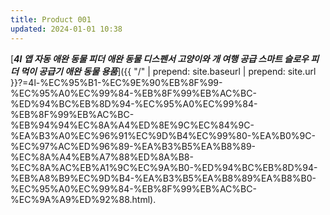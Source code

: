 ```yaml
---
title: Product 001
updated: 2024-01-01 10:38
---
```


[**_4l 앱 자동 애완 동물 피더 애완 동물 디스펜서 고양이와 개 여행 공급 스마트 슬로우 피더 먹이 공급기 애완 동물 용품_**]({{ "/" | prepend: site.baseurl | prepend: site.url }}?=4l-%EC%95%B1-%EC%9E%90%EB%8F%99-%EC%95%A0%EC%99%84-%EB%8F%99%EB%AC%BC-%ED%94%BC%EB%8D%94-%EC%95%A0%EC%99%84-%EB%8F%99%EB%AC%BC-%EB%94%94%EC%8A%A4%ED%8E%9C%EC%84%9C-%EA%B3%A0%EC%96%91%EC%9D%B4%EC%99%80-%EA%B0%9C-%EC%97%AC%ED%96%89-%EA%B3%B5%EA%B8%89-%EC%8A%A4%EB%A7%88%ED%8A%B8-%EC%8A%AC%EB%A1%9C%EC%9A%B0-%ED%94%BC%EB%8D%94-%EB%A8%B9%EC%9D%B4-%EA%B3%B5%EA%B8%89%EA%B8%B0-%EC%95%A0%EC%99%84-%EB%8F%99%EB%AC%BC-%EC%9A%A9%ED%92%88.html).
